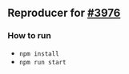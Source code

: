 ## Reproducer for [#3976](https://github.com/open-telemetry/opentelemetry-js/issues/3976)

### How to run

- `npm install`
- `npm run start`

